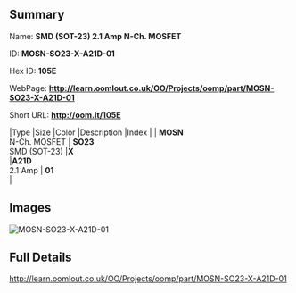 

## Summary
 
Name: __SMD (SOT-23) 2.1 Amp N-Ch. MOSFET__

ID: __MOSN-SO23-X-A21D-01__

Hex ID: __105E__

WebPage: __http://learn.oomlout.co.uk/OO/Projects/oomp/part/MOSN-SO23-X-A21D-01__

Short URL: __http://oom.lt/105E__


|Type   |Size   |Color   |Description   |Index   |
| __MOSN__ <br>N-Ch. MOSFET  | __SO23__<br>SMD (SOT-23)   |__X__<br>    |__A21D__<br>2.1 Amp    | __01__<br>  |


## Images
![MOSN-SO23-X-A21D-01](http://oomlout.com/oomp-gen/parts/MOSN-SO23-X-A21D-01/MOSN-SO23-X-A21D-01_420.jpg)

## Full Details

 http://learn.oomlout.co.uk/OO/Projects/oomp/part/MOSN-SO23-X-A21D-01


